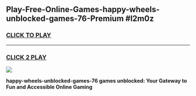 
## Play-Free-Online-Games-happy-wheels-unblocked-games-76-Premium #l2m0z
<h3>
<a href="https://premium.freeplayer.one?title=happy-wheels-unblocked-games-76&ref=8M">CLICK TO PLAY</a></h3>
<hr>

<h3>
<a href="https://premium.freeplayer.one?title=happy-wheels-unblocked-games-76&ref=8M">CLICK 2 PLAY</a>
  
</h3>

<a href="https://premium.freeplayer.one?title=happy-wheels-unblocked-games-76&ref=8M"><img src="https://clearcache.store/games.png"></a>


**happy-wheels-unblocked-games-76 games unblocked: Your Gateway to Fun and Accessible Online Gaming**
